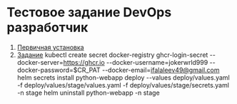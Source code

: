 # Тестовое задание DevOps разработчик

1. [Первичная установка](docs/project_install.md)
1. [Задание](docs/assignment.md)
kubectl create secret docker-registry ghcr-login-secret --docker-server=https://ghcr.io --docker-username=jokerwrld999 --docker-password=$CR_PAT --docker-email=ifalaleev49@gmail.com
helm secrets install python-webapp deploy --values deploy/values.yaml -f deploy/values/stage/values.yaml -f deploy/values/stage/secrets.yaml -n stage
helm uninstall python-webapp -n stage